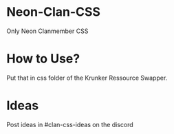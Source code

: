 # Neon-Clan-CSS
Only Neon Clanmember CSS


# How to Use?

Put that in css folder of the Krunker Ressource Swapper.


# Ideas

Post ideas in #clan-css-ideas on the discord
